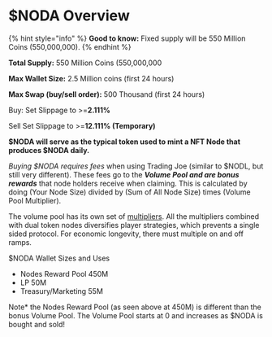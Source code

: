 # $NODA Overview

{% hint style="info" %}
**Good to know:** Fixed supply will be 550 Million Coins (550,000,000).&#x20;
{% endhint %}

**Total Supply:** 550 Million Coins (550,000,000

**Max Wallet Size:** 2.5 Million coins (first 24 hours)

**Max Swap (buy/sell order):** 500 Thousand (first 24 hours)

Buy: Set Slippage to >=**2.111%**

Sell Set Slippage to >=**12.111% (Temporary)**



**$NODA will serve as the typical token used to mint a NFT Node that produces $NODA daily.**&#x20;

_Buying $NODA requires fees_ when using Trading Joe (similar to $NODL, but still very different). These fees go to the _**Volume Pool and are bonus rewards**_ that node holders receive when claiming. This is calculated by doing (Your Node Size) divided by (Sum of All Node Size) times (Volume Pool Multiplier).&#x20;

The volume pool has its own set of [multipliers](nft-node-rewards/volume-pool-multipliers.md). All the multipliers combined with dual token nodes diversifies player strategies, which prevents a single sided protocol. For economic longevity, there must multiple on and off ramps.&#x20;



$NODA Wallet Sizes and Uses

* Nodes Reward Pool 450M
* LP 50M&#x20;
* Treasury/Marketing 55M

Note\* the Nodes Reward Pool (as seen above at 450M) is different than the bonus Volume Pool. The Volume Pool starts at 0 and increases as $NODA is bought and sold!
